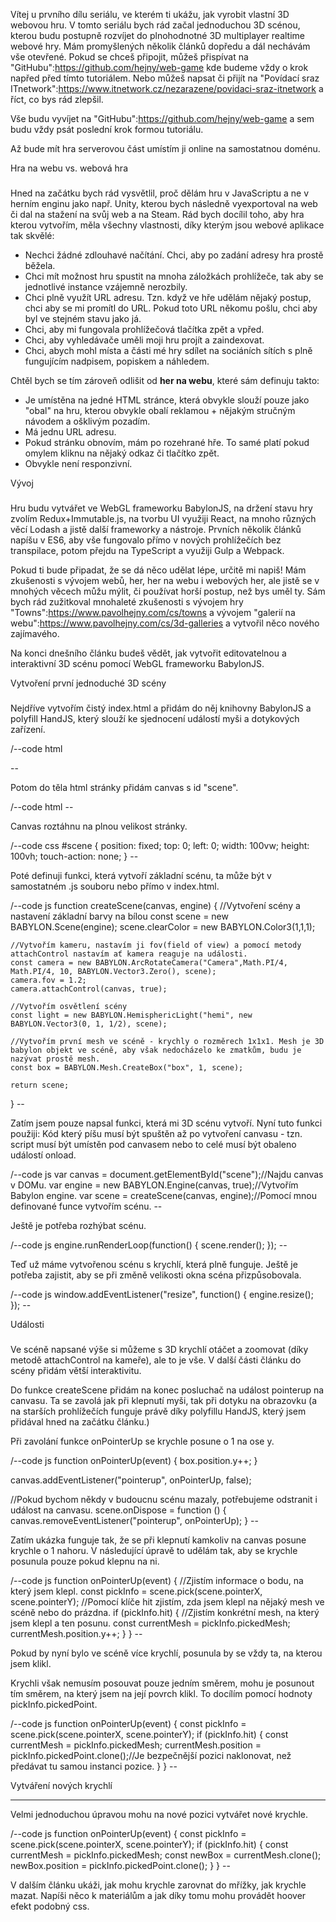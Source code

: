 Vítej u prvního dílu seriálu, ve kterém ti ukážu, jak vyrobit vlastní 3D webovou hru. V tomto seriálu bych rád začal jednoduchou 3D scénou, kterou budu postupně rozvíjet do plnohodnotné 3D multiplayer realtime webové hry.
Mám promyšlených několik článků dopředu a dál nechávám vše otevřené. Pokud se chceš připojit, můžeš přispívat na "GitHubu":https://github.com/hejny/web-game kde budeme vždy o krok napřed před tímto tutoriálem. Nebo můžeš napsat či přijít na "Povídací sraz ITnetwork":https://www.itnetwork.cz/nezarazene/povidaci-sraz-itnetwork a říct, co bys rád zlepšil.

Vše budu vyvíjet na "GitHubu":https://github.com/hejny/web-game a sem budu vždy psát poslední krok formou tutoriálu.

Až bude mít hra serverovou část umístím ji online na samostatnou doménu.



Hra na webu vs. webová hra
###
Hned na začátku bych rád vysvětlil, proč dělám hru v JavaScriptu a ne v herním enginu jako např. Unity, kterou bych následně vyexportoval na web či dal na stažení na svůj web a na Steam. Rád bych docílil toho, aby hra kterou vytvořím, měla všechny vlastnosti, díky kterým jsou webové aplikace tak skvělé:

- Nechci žádné zdlouhavé načítání. Chci, aby po zadání adresy hra prostě běžela.
- Chci mít možnost hru spustit na mnoha záložkách prohlížeče, tak aby se jednotlivé instance vzájemně nerozbily.
- Chci plně využít URL adresu. Tzn. když ve hře udělám nějaký postup, chci aby se mi promítl do URL. Pokud toto URL někomu pošlu, chci aby byl ve stejném stavu jako já.
- Chci, aby mi fungovala prohlížečová tlačítka zpět a vpřed.
- Chci, aby vyhledávače uměli moji hru projít a zaindexovat.
- Chci, abych mohl místa a části mé hry sdílet na sociáních sítích s plně fungujícím nadpisem, popiskem a náhledem.



Chtěl bych se tím zároveň odlišit od **her na webu**, které sám definuju takto:
- Je umístěna na jedné HTML stránce, která obvykle slouží pouze jako "obal" na hru, kterou obvykle obalí reklamou + nějakým stručným návodem a ošklivým pozadím.
- Má jednu URL adresu.
- Pokud stránku obnovím, mám po rozehrané hře. To samé platí pokud omylem kliknu na nějaký odkaz či tlačítko zpět.
- Obvykle není responzivní.




Vývoj
###
Hru budu vytvářet ve WebGL frameworku BabylonJS, na držení stavu hry zvolím Redux+Immutable.js, na tvorbu UI využiji React, na mnoho různých věcí Lodash a jistě další frameworky a nástroje.
Prvních několik článků napíšu v ES6, aby vše fungovalo přímo v nových prohlížečích bez transpilace, potom přejdu na TypeScript a využiji Gulp a Webpack.

Pokud ti bude připadat, že se dá něco udělat lépe, určitě mi napiš! Mám zkušenosti s vývojem webů, her, her na webu i webových her, ale jistě se v mnohých věcech můžu mýlit, či používat horší postup, než bys uměl ty. Sám bych rád zužitkoval mnohaleté zkušenosti s vývojem hry "Towns":https://www.pavolhejny.com/cs/towns a vývojem "galerií na webu":https://www.pavolhejny.com/cs/3d-galleries a vytvořil něco nového zajímavého.


Na konci dnešního článku budeš vědět, jak vytvořit editovatelnou a interaktivní 3D scénu pomocí WebGL frameworku BabylonJS.



Vytvoření první jednoduché 3D scény
###

Nejdříve vytvořím čistý index.html a přidám do něj knihovny BabylonJS a polyfill HandJS, který slouží ke sjednocení událostí myši a dotykových zařízení.

/--code html
<script type="text/javascript" src="https://www.babylonjs.com/BabylonJS"></script>
<script type="text/javascript" src="https://www.babylonjs.com/hand.minified-1.2.js"></script>
\--


Potom do těla html stránky přidám canvas s id "scene".


/--code html
<canvas id="scene"></canvas>
\--

Canvas roztáhnu na plnou velikost stránky.

/--code css
#scene {
  position: fixed;
  top: 0;
  left: 0;
  width: 100vw;
  height: 100vh;
  touch-action: none;
}
\--


Poté definuji funkci, která vytvoří základní scénu, ta může být v samostatném .js souboru nebo přímo v index.html. 

/--code js
function createScene(canvas, engine) {
    //Vytvoření scény a nastavení základní barvy na bílou
    const scene = new BABYLON.Scene(engine);
    scene.clearColor = new BABYLON.Color3(1,1,1);

    //Vytvořím kameru, nastavím ji fov(field of view) a pomocí metody attachControl nastavím ať kamera reaguje na události.
    const camera = new BABYLON.ArcRotateCamera("Camera",Math.PI/4, Math.PI/4, 10, BABYLON.Vector3.Zero(), scene);
    camera.fov = 1.2;
    camera.attachControl(canvas, true);

    //Vytvořím osvětlení scény
    const light = new BABYLON.HemisphericLight("hemi", new BABYLON.Vector3(0, 1, 1/2), scene);

    //Vytvořím první mesh ve scéně - krychly o rozměrech 1x1x1. Mesh je 3D babylon objekt ve scéně, aby však nedocházelo ke zmatkům, budu je nazývat prostě mesh. 
    const box = BABYLON.Mesh.CreateBox("box", 1, scene);

    return scene;
}
\--

Zatím jsem pouze napsal funkci, která mi 3D scénu vytvoří. Nyní tuto funkci použiji:
Kód který píšu musí být spuštěn až po vytvoření canvasu - tzn. script musí být umístěn pod canvasem nebo to celé musí být obaleno událostí onload.

/--code js
var canvas = document.getElementById("scene");//Najdu canvas v DOMu.
var engine = new BABYLON.Engine(canvas, true);//Vytvořím Babylon engine.
var scene = createScene(canvas, engine);//Pomocí mnou definované funce vytvořím scénu.
\--

Ještě je potřeba rozhýbat scénu.

/--code js
engine.runRenderLoop(function() {
  scene.render();
});
\--

Teď už máme vytvořenou scénu s krychlí, která plně funguje. Ještě je potřeba zajistit, aby se při změně velikosti okna scéna přizpůsobovala.

/--code js
window.addEventListener("resize", function() {
  engine.resize();
});
\--


Události
###


Ve scéně napsané výše si můžeme s 3D krychlí otáčet a zoomovat (díky metodě attachControl na kameře), ale to je vše. V další části článku do scény přidám větší interaktivitu.

Do funkce createScene přidám na konec posluchač na událost pointerup na canvasu. Ta se zavolá jak při klepnutí myši, tak při dotyku na obrazovku (a na starších prohlížečích funguje právě díky polyfillu HandJS, který jsem přidával hned na začátku článku.)

Při zavolání funkce onPointerUp se krychle posune o 1 na ose y.

/--code js
function onPointerUp(event) {
    box.position.y++;
}

canvas.addEventListener("pointerup", onPointerUp, false);

//Pokud bychom někdy v budoucnu scénu mazaly, potřebujeme odstranit i událost na canvasu.
scene.onDispose = function () {
    canvas.removeEventListener("pointerup", onPointerUp);
}
\--


Zatím ukázka funguje tak, že se při klepnutí kamkoliv na canvas posune krychle o 1 nahoru. V následující úpravě to udělám tak, aby se krychle posunula pouze pokud klepnu na ni.


/--code js
function onPointerUp(event) {
    //Zjistím informace o bodu, na který jsem klepl.
    const pickInfo = scene.pick(scene.pointerX, scene.pointerY);
    //Pomocí klíče hit zjistím, zda jsem klepl na nějaký mesh ve scéně nebo do prázdna.
    if (pickInfo.hit) {
        //Zjistím konkrétní mesh, na který jsem klepl a ten posunu.
        const currentMesh = pickInfo.pickedMesh;
        currentMesh.position.y++;
    }
}
\--

Pokud by nyní bylo ve scéně více krychlí, posunula by se vždy ta, na kterou jsem klikl.

Krychli však nemusím posouvat pouze jedním směrem, mohu je posunout tím směrem, na který jsem na její povrch klikl. To docílím pomocí hodnoty pickInfo.pickedPoint.


/--code js
function onPointerUp(event) {
    const pickInfo = scene.pick(scene.pointerX, scene.pointerY);
    if (pickInfo.hit) {
        const currentMesh = pickInfo.pickedMesh;
        currentMesh.position = pickInfo.pickedPoint.clone();//Je bezpečnější pozici naklonovat, než předávat tu samou instanci pozice.
    }
}
\--



Vytváření nových krychlí
*******
Velmi jednoduchou úpravou mohu na nové pozici vytvářet nové krychle.

/--code js
function onPointerUp(event) {
    const pickInfo = scene.pick(scene.pointerX, scene.pointerY);
    if (pickInfo.hit) {
        const currentMesh = pickInfo.pickedMesh;
        const newBox = currentMesh.clone();
        newBox.position = pickInfo.pickedPoint.clone();
    }
}
\--



V dalším článku ukáži, jak mohu krychle zarovnat do mřížky, jak krychle mazat. Napíši něco k materiálům a jak díky tomu mohu provádět hoover efekt podobný css.